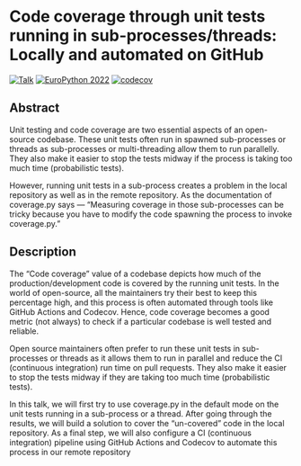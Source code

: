 # Code coverage through unit tests running in sub-processes/threads: Locally and automated on GitHub

[![Talk](https://img.shields.io/badge/EuroPython22-talk-blue?logo=github&logoColor=white&color=blue)](https://ep2022.europython.eu/session/code-coverage-through-unit-tests-running-in-sub-processes-threads-locally-and-automated-on-github/)
[![EuroPython 2022](https://github.com/Saransh-cpp/EuroPython/actions/workflows/ci.yml/badge.svg)](https://github.com/Saransh-cpp/EuroPython/actions/workflows/ci.yml)
[![codecov](https://codecov.io/gh/Saransh-cpp/EuroPython/branch/main/graph/badge.svg?token=p3tT3oRGfT)](https://codecov.io/gh/Saransh-cpp/EuroPython)

## Abstract

Unit testing and code coverage are two essential aspects of an open-source codebase. These unit tests often run in spawned sub-processes or threads as sub-processes or multi-threading allow them to run parallelly. They also make it easier to stop the tests midway if the process is taking too much time (probabilistic tests).

However, running unit tests in a sub-process creates a problem in the local repository as well as in the remote repository. As the documentation of coverage.py says — “Measuring coverage in those sub-processes can be tricky because you have to modify the code spawning the process to invoke coverage.py.”

## Description

The “Code coverage” value of a codebase depicts how much of the production/development code is covered by the running unit tests. In the world of open-source, all the maintainers try their best to keep this percentage high, and this process is often automated through tools like GitHub Actions and Codecov. Hence, code coverage becomes a good metric (not always) to check if a particular codebase is well tested and reliable.

Open source maintainers often prefer to run these unit tests in sub-processes or threads as it allows them to run in parallel and reduce the CI (continuous integration) run time on pull requests. They also make it easier to stop the tests midway if they are taking too much time (probabilistic tests).

In this talk, we will first try to use coverage.py in the default mode on the unit tests running in a sub-process or a thread. After going through the results, we will build a solution to cover the “un-covered” code in the local repository. As a final step, we will also configure a CI (continuous integration) pipeline using GitHub Actions and Codecov to automate this process in our remote repository
